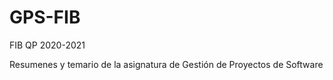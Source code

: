 # GPS-FIB
FIB QP 2020-2021

Resumenes y temario de la asignatura de Gestión de Proyectos de Software
